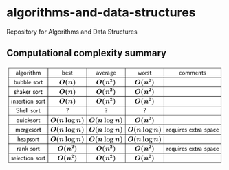 # algorithms-and-data-structures
Repository for Algorithms and Data Structures


## Computational complexity summary
![](./cc.png?raw=true) 